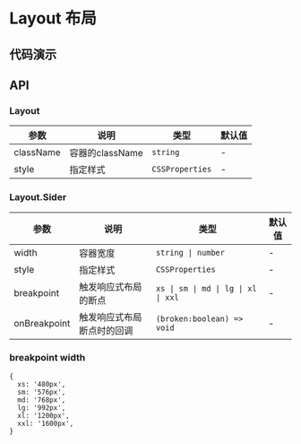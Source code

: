# Layout 布局

## 代码演示

<code src="../demo/layout-demo.tsx"></code>

## API

### Layout

| 参数 | 说明 | 类型 | 默认值 |
| --- | --- | --- | --- |
| className | 容器的className | `string` | - |
| style | 指定样式 | `CSSProperties` | - |

### Layout.Sider

| 参数 | 说明 | 类型 | 默认值 |
| --- | --- | --- | --- |
| width | 容器宽度 | `string \| number` | - |
| style | 指定样式 | `CSSProperties` | - |
| breakpoint | 触发响应式布局的断点 | `xs \| sm \| md \| lg \| xl \| xxl` | - |
| onBreakpoint | 触发响应式布局断点时的回调 | `(broken:boolean) => void` | - |

### breakpoint width

```
{
  xs: '480px', 
  sm: '576px',
  md: '768px',
  lg: '992px',
  xl: '1200px',
  xxl: '1600px',
}
```

